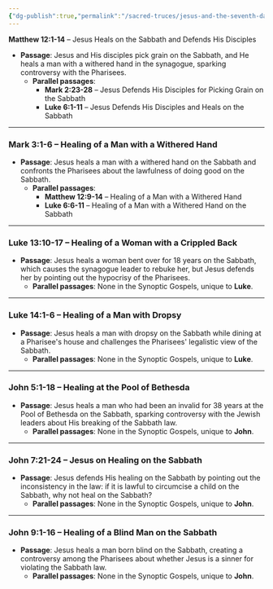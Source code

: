 ```yaml
---
{"dg-publish":true,"permalink":"/sacred-truces/jesus-and-the-seventh-day-rest/","tags":["SacredTruces","#Sabbath","J","Y","S","R","D"]}
---
```


**Matthew 12:1-14** – Jesus Heals on the Sabbath and Defends His Disciples

* **Passage**: Jesus and His disciples pick grain on the Sabbath, and He heals a man with a withered hand in the synagogue, sparking controversy with the Pharisees.
	* **Parallel passages**:
		* **Mark 2:23-28** – Jesus Defends His Disciples for Picking Grain on the Sabbath
		* **Luke 6:1-11** – Jesus Defends His Disciples and Heals on the Sabbath


---

### **Mark 3:1-6** – Healing of a Man with a Withered Hand

* **Passage**: Jesus heals a man with a withered hand on the Sabbath and confronts the Pharisees about the lawfulness of doing good on the Sabbath.
	* **Parallel passages**:
		* **Matthew 12:9-14** – Healing of a Man with a Withered Hand
		* **Luke 6:6-11** – Healing of a Man with a Withered Hand on the Sabbath

---

### **Luke 13:10-17** – Healing of a Woman with a Crippled Back

* **Passage**: Jesus heals a woman bent over for 18 years on the Sabbath, which causes the synagogue leader to rebuke her, but Jesus defends her by pointing out the hypocrisy of the Pharisees.
	* **Parallel passages**: None in the Synoptic Gospels, unique to **Luke**.

---

### **Luke 14:1-6** – Healing of a Man with Dropsy

* **Passage**: Jesus heals a man with dropsy on the Sabbath while dining at a Pharisee's house and challenges the Pharisees' legalistic view of the Sabbath.
	* **Parallel passages**: None in the Synoptic Gospels, unique to **Luke**.

---

### **John 5:1-18** – Healing at the Pool of Bethesda

* **Passage**: Jesus heals a man who had been an invalid for 38 years at the Pool of Bethesda on the Sabbath, sparking controversy with the Jewish leaders about His breaking of the Sabbath law.
	* **Parallel passages**: None in the Synoptic Gospels, unique to **John**.

---

### **John 7:21-24** – Jesus on Healing on the Sabbath

* **Passage**: Jesus defends His healing on the Sabbath by pointing out the inconsistency in the law: if it is lawful to circumcise a child on the Sabbath, why not heal on the Sabbath?
	* **Parallel passages**: None in the Synoptic Gospels, unique to **John**.

---

### **John 9:1-16** – Healing of a Blind Man on the Sabbath

* **Passage**: Jesus heals a man born blind on the Sabbath, creating a controversy among the Pharisees about whether Jesus is a sinner for violating the Sabbath law.
	* **Parallel passages**: None in the Synoptic Gospels, unique to **John**.





